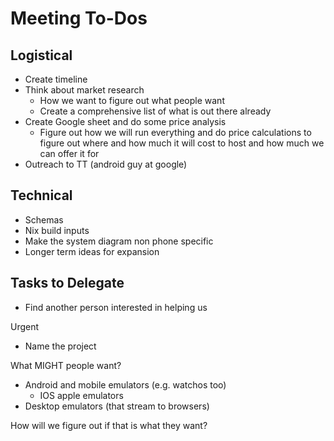 # Meeting To-Dos

## Logistical
- Create timeline
- Think about market research
	- How we want to figure out what people want
	- Create a comprehensive list of what is out there already
- Create Google sheet and do some price analysis
	- Figure out how we will run everything and do price calculations to figure out where and how much it will cost to host and how much we can offer it for
- Outreach to TT (android guy at google)	

## Technical
- Schemas
- Nix build inputs
- Make the system diagram non phone specific
- Longer term ideas for expansion

## Tasks to Delegate 
- Find another person interested in helping us

Urgent
- Name the project

What MIGHT people want?
- Android and mobile emulators (e.g. watchos too)
	- IOS apple emulators
- Desktop emulators (that stream to browsers)

How will we figure out if that is what they want?
